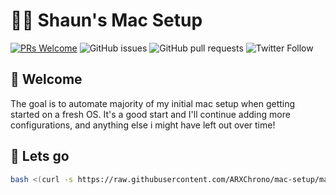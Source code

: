 # 👨‍💻 Shaun's Mac Setup

[![PRs Welcome](https://img.shields.io/badge/PRs-welcome-brightgreen.svg)](https://github.com/ARXChrono/mac-setup) ![GitHub issues](https://img.shields.io/github/issues-raw/arxchrono/mac-setup.svg) ![GitHub pull requests](https://img.shields.io/github/issues-pr/arxchrono/mac-setup.svg) ![Twitter Follow](https://img.shields.io/twitter/follow/devshaun.svg?style=social)


## 👋 Welcome

The goal is to automate majority of my initial mac setup when getting started on a fresh OS. It's a good start and I'll continue adding more configurations, and anything else i might have left out over time! 

## 🚀 Lets go

```sh
bash <(curl -s https://raw.githubusercontent.com/ARXChrono/mac-setup/master/install.sh)
```